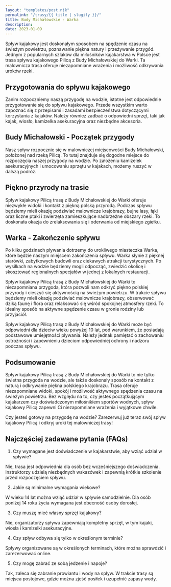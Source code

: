 ```yaml
---
layout: "templates/post.njk"
permalink: "/trasy/{{ title | slugify }}/"
title: Budy Michałowskie - Warka
description: 
date: 2023-01-09
---
```


Spływ kajakowy jest doskonałym sposobem na spędzenie czasu na świeżym powietrzu, poznawanie piękna natury i przeżywanie przygód. Jednym z popularnych szlaków dla miłośników kajakarstwa w Polsce jest trasa spływu kajakowego Pilicą z Budy Michałowskiej do Warki. Ta malownicza trasa oferuje niezapomniane wrażenia i możliwość odkrywania uroków rzeki.

## Przygotowania do spływu kajakowego
Zanim rozpoczniemy naszą przygodę na wodzie, istotne jest odpowiednie przygotowanie się do spływu kajakowego. Przede wszystkim warto zapoznać się z przepisami i zasadami bezpieczeństwa dotyczącymi korzystania z kajaków. Należy również zadbać o odpowiedni sprzęt, taki jak kajak, wiosło, kamizelka asekuracyjna oraz niezbędne akcesoria.

## Budy Michałowski - Początek przygody
Nasz spływ rozpocznie się w malowniczej miejscowości Budy Michałowski, położonej nad rzeką Pilicą. To tutaj znajduje się dogodne miejsce do rozpoczęcia naszej przygody na wodzie. Po założeniu kamizelek asekuracyjnych i umocowaniu sprzętu w kajakach, możemy ruszyć w dalszą podróż.

## Piękno przyrody na trasie
Spływ kajakowy Pilicą trasą z Budy Michałowskiej do Warki oferuje niezwykłe widoki i kontakt z piękną polską przyrodą. Podczas spływu będziemy mieli okazję podziwiać malownicze krajobrazy, bujne lasy, łąki oraz liczne ptaki i zwierzęta zamieszkujące nadbrzeżne obszary rzeki. To doskonała okazja do zrelaksowania się i oderwania od miejskiego zgiełku.

## Warka - Zakończenie spływu
Po kilku godzinach pływania dotrzemy do urokliwego miasteczka Warka, które będzie naszym miejscem zakończenia spływu. Warka słynie z pięknej starówki, zabytkowych budowli oraz ciekawych atrakcji turystycznych. Po wysiłkach na wodzie będziemy mogli odpocząć, zwiedzić okolicę i skosztować regionalnych specjałów w jednej z lokalnych restauracji.

Spływ kajakowy Pilicą trasą z Budy Michałowskiej do Warki to niezapomniana przygoda, która pozwoli nam odkryć piękno polskiej przyrody i cieszyć się aktywnością na świeżym powietrzu. W trakcie spływu będziemy mieli okazję podziwiać malownicze krajobrazy, obserwować dziką faunę i flora oraz relaksować się wśród spokojnej atmosfery rzeki. To idealny sposób na aktywne spędzenie czasu w gronie rodziny lub przyjaciół.

Spływ kajakowy Pilicą trasą z Budy Michałowskiej do Warki może być odpowiedni dla dzieciw wieku powyżej 10 lat, pod warunkiem, że posiadają podstawowe umiejętności pływania. Należy jednak pamiętać o zachowaniu ostrożności i zapewnieniu dzieciom odpowiedniej ochrony i nadzoru podczas spływu.

## Podsumowanie

Spływ kajakowy Pilicą trasą z Budy Michałowskiej do Warki to nie tylko świetna przygoda na wodzie, ale także doskonały sposób na kontakt z naturą i odkrywanie piękna polskiego krajobrazu. Trasa oferuje niezapomniane widoki, spokój i możliwość aktywnego spędzenia czasu na świeżym powietrzu. Bez względu na to, czy jesteś początkującym kajakarzem czy doświadczonym miłośnikiem sportów wodnych, spływ kajakowy Pilicą zapewni Ci niezapomniane wrażenia i wyjątkowe chwile.

Czy jesteś gotowy na przygodę na wodzie? Zarezerwuj już teraz swój spływ kajakowy Pilicą i odkryj uroki tej malowniczej trasy!

## Najczęściej zadawane pytania (FAQs)

1. Czy wymagane jest doświadczenie w kajakarstwie, aby wziąć udział w spływie?

Nie, trasa jest odpowiednia dla osób bez wcześniejszego doświadczenia. Instruktorzy udzielą niezbędnych wskazówek i zapewnią krótkie szkolenie przed rozpoczęciem spływu.

2. Jakie są minimalne wymagania wiekowe?

W wieku 14 lat można wziąć udział w spływie samodzielnie. Dla osób poniżej 14 roku życia wymagana jest obecność osoby dorosłej.

3. Czy muszę mieć własny sprzęt kajakowy?

Nie, organizatorzy spływu zapewniają kompletny sprzęt, w tym kajaki, wiosła i kamizelki asekuracyjne.

4. Czy spływ odbywa się tylko w określonym terminie?

Spływy organizowane są w określonych terminach, które można sprawdzić i zarezerwować online.

5. Czy mogę zabrać ze sobą jedzenie i napoje?

Tak, zaleca się zabranie prowiantu i wody na spływ. W trakcie trasy są miejsca postojowe, gdzie można zjeść posiłek i uzupełnić zapasy wody.